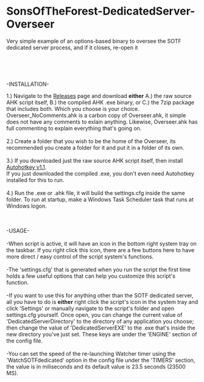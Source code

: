 # SonsOfTheForest-DedicatedServer-Overseer
Very simple example of an options-based binary to oversee the SOTF dedicated server process, and if it closes, re-open it
  
  <br />
  <br />
  <br />
  
-INSTALLATION-

1.) Navigate to the [Releases](https://github.com/A-gent/SonsOfTheForest-DedicatedServer-Overseer/releases) page and download <b>either</b> A.) the raw source AHK script itself, B.) the compiled AHK .exe binary, or C.) the 7zip package that includes both. Which you choose is your choice. Overseer_NoComments.ahk is a carbon copy of Overseer.ahk, it simple does not have any comments to exlain anything. Likewise, Overseer.ahk has full commenting to explain everything that's going on. <br /><br />
2.) Create a folder that you wish to be the home of the Overseer, its recommended you create a folder for it and put it in a folder of its own.<br /><br />
3.) If you downloaded just the raw source AHK script itself, then install [Autohotkey v1.1](https://www.autohotkey.com/download/ahk-install.exe).<br />If you just downloaded the compiled .exe, you don't even need Autohotkey installed for this to run.<br /><br />
4.) Run the .exe or .ahk file, it will build the settings.cfg inside the same folder. To run at startup, make a Windows Task Scheduler task that runs at Windows logon. <br /> <br /> <br />

-USAGE-<br /> <br />
-When script is active, it will have an icon in the bottom right system tray on the taskbar. If you right click this icon, there are a few buttons here to have more direct / easy control of the script system's functions. <br /> <br />
-The 'settings.cfg' that is generated when you run the script the first time holds a few useful options that can help you customize this script's function. <br /> <br />
-If you want to use this for anything other than the SOTF dedicated server, all you have to do is <b>either</b> right click the script's icon in the system tray and click 'Settings' or manually navigate to the script's folder and open settings.cfg yourself. Once open, you can change the current value of 'DedicatedServerDirectory' to the directory of any application you choose; then change the value of 'DedicatedServerEXE' to the .exe that's inside the new directory you've just set. These keys are under the 'ENGINE' section of the config file. <br /> <br />
-You can set the speed of the re-launching Watcher timer using the 'WatchSOTFdedicated' option in the config file under the 'TIMERS' section, the value is in miliseconds and its default value is 23.5 seconds (23500 MS).
